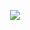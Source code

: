 <p align="center">
 <img src="https://readme-typing-svg.demolab.com?font=Bebas+Neue&weight=900&size=24&letterSpacing=4px&duration=2000&pause=2000&color=2B97FFFF&center=true&width=435&lines=PSYCLOX ASSERTS"/></a>
</p>
